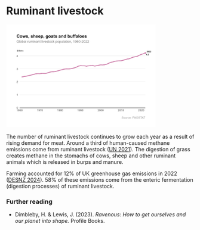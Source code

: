 # Ruminant livestock

<img src="plot.jpeg" alt="Ruminant livestock" width="400"/>

The number of ruminant livestock continues to grow each year as a result of rising demand for meat. Around a third of human-caused methane emissions come from ruminant livestock ([UN 2021](https://www.unep.org/news-and-stories/press-release/global-assessment-urgent-steps-must-be-taken-reduce-methane)). The digestion of grass creates methane in the stomachs of cows, sheep and other ruminant animals which is released in burps and manure.

Farming accounted for 12% of UK greenhouse gas emissions in 2022 ([DESNZ 2024](https://www.gov.uk/government/statistics/final-uk-greenhouse-gas-emissions-national-statistics-1990-to-2022)). 58% of these emissions come from the enteric fermentation (digestion processes) of ruminant livestock.

### Further reading
- Dimbleby, H. & Lewis, J. (2023). *Ravenous: How to get ourselves and our planet into shape.* Profile Books.  
